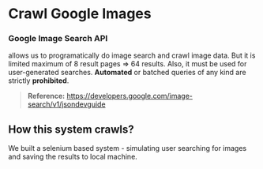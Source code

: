 Crawl Google Images
===================

### Google Image Search API
allows us to programatically do image search and crawl image data. But it is limited maximum of 8 result pages => 64 results. Also, it must be used for user-generated searches. **Automated** or batched queries of any kind are strictly **prohibited**.

> **Reference:** https://developers.google.com/image-search/v1/jsondevguide

## How this system crawls?
We built a selenium based system - simulating user searching for images and saving the results to local machine.
